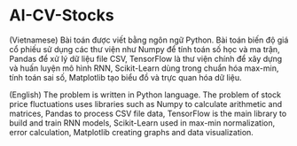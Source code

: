 # AI-CV-Stocks
(Vietnamese)
Bài toán được viết bằng ngôn ngữ Python. Bài toán biến độ giá cổ phiếu sử dụng các thư viện như Numpy để tính toán số học và ma trận, Pandas để xử lý dữ liệu file CSV, TensorFlow là thư viện chính để xây dựng và huấn luyện mô hình RNN, 
Scikit-Learn dùng trong chuẩn hóa max-min, tính toán sai số, Matplotlib tạo biểu đồ và trực quan hóa dữ liệu.

(English)
The problem is written in Python language. The problem of stock price fluctuations uses libraries such as Numpy to calculate arithmetic and matrices, Pandas to process CSV file data, TensorFlow is the main library to build and train RNN models, 
Scikit-Learn used in max-min normalization, error calculation, Matplotlib creating graphs and data visualization.
